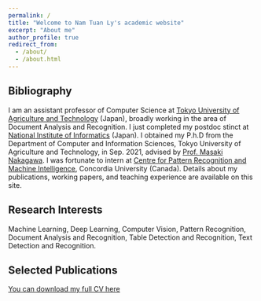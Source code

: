 ```yaml
---
permalink: /
title: "Welcome to Nam Tuan Ly's academic website"
excerpt: "About me"
author_profile: true
redirect_from: 
  - /about/
  - /about.html
---
```


## Bibliography
I am an assistant professor of Computer Science at [Tokyo University of Agriculture and Technology](https://www.tuat.ac.jp/en/) (Japan), broadly working in the area of Document Analysis and Recognition. I just completed my postdoc stinct at [National Institute of Informatics](https://www.nii.ac.jp/en/) (Japan). I obtained my P.h.D from the Department of Computer and Information Sciences, Tokyo University of Agriculture and Technology, in Sep. 2021, advised by [Prof. Masaki Nakagawa](http://web.tuat.ac.jp/~nakagawa/en/nakagawa.html). I was fortunate to intern at [Centre for Pattern Recognition and Machine Intelligence](https://www.concordia.ca/research/cenparmi.html), Concordia University (Canada). Details about my publications, working papers, and teaching experience are available on this site.

## Research Interests 
Machine Learning, Deep Learning, Computer Vision, Pattern Recognition, Document Analysis and Recognition, Table Detection and Recognition, Text Detection and Recognition.

<!-- 
My primary field is health economics, with additional research in industrial organization and applied econometrics. My research focuses on the role of information and behavioral biases in (a) the take-up of high-value care by consumers and (b) the adoption of innovative health technologies by providers. My job market paper, “An Ounce of Prevention or a Pound of Cure? The Value of Health Risk Information” shows that individuals infer information about their health risks by observing family health events, but that overreactions in these inferences lead to welfare penalties and propagate the use of low-return health services.

My other ongoing and published projects span related questions ranging from the costs associated with preventive care utilization to the use of care for specific at-risk populations, including those living with mental illness and providers treating cardiovascular disease. 
-->

## Selected Publications

[You can download my full CV here](http://namtuanly.github.io/files/NamLy_CV.pdf)
